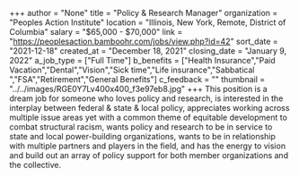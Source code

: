 +++
author = "None"
title = "Policy & Research Manager"
organization = "Peoples Action Institute"
location = "Illinois, New York, Remote, District of Columbia"
salary = "$65,000 - $70,000"
link = "https://peoplesaction.bamboohr.com/jobs/view.php?id=42"
sort_date = "2021-12-18"
created_at = "December 18, 2021"
closing_date = "January 9, 2022"
a_job_type = ["Full Time"]
b_benefits = ["Health Insurance","Paid Vacation","Dental","Vision","Sick time","Life insurance","Sabbatical ","FSA","Retirement","General Benefits"]
c_feedback = ""
thumbnail = "../../images/RGE0Y7Lv400x400_f3e97eb8.jpg"
+++
This position is a dream job for someone who loves policy and research, is interested in the interplay between federal & state & local policy, appreciates working across multiple issue areas yet with a common theme of equitable development to combat structural racism, wants policy and research to be in service to state and local power-building organizations, wants to be in relationship with multiple partners and players in the field, and has the energy to vision and build out an array of policy support for both member organizations and the collective.